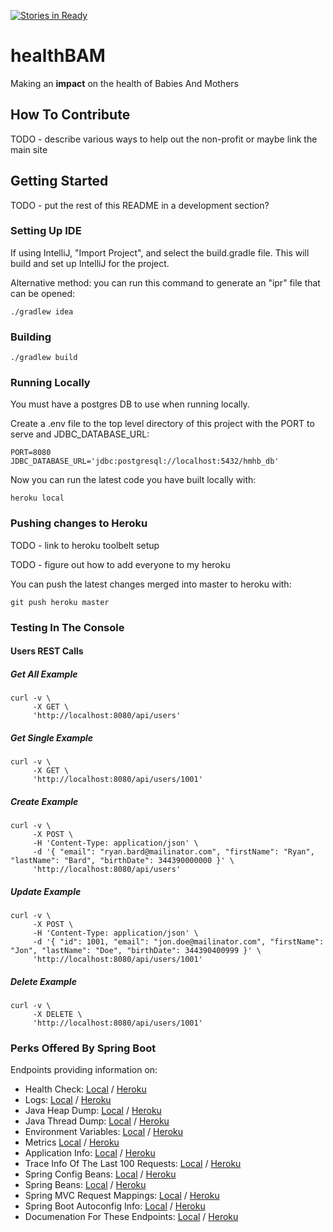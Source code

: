 [![Stories in Ready](https://badge.waffle.io/healthbam/healthbam.png?label=ready&title=Ready)](https://waffle.io/healthbam/healthbam)

# healthBAM
Making an **impact** on the health of Babies And Mothers

## How To Contribute

TODO - describe various ways to help out the non-profit or maybe link the main site

## Getting Started

TODO - put the rest of this README in a development section?

### Setting Up IDE

If using IntelliJ, "Import Project", and select the build.gradle file.
This will build and set up IntelliJ for the project.

Alternative method: you can run this command to generate an "ipr" file that can be opened:

~~~~shell
./gradlew idea
~~~~

### Building

~~~~shell
./gradlew build
~~~~

### Running Locally

You must have a postgres DB to use when running locally.

Create a .env file to the top level directory of this project with the PORT to serve and JDBC_DATABASE_URL:

~~~~shell
PORT=8080
JDBC_DATABASE_URL='jdbc:postgresql://localhost:5432/hmhb_db'
~~~~

Now you can run the latest code you have built locally with:

~~~~shell
heroku local
~~~~

### Pushing changes to Heroku

TODO - link to heroku toolbelt setup

TODO - figure out how to add everyone to my heroku

You can push the latest changes merged into master to heroku with:

~~~~shell
git push heroku master
~~~~

### Testing In The Console

#### Users REST Calls

##### Get All Example

~~~~shell
curl -v \
     -X GET \
     'http://localhost:8080/api/users'
~~~~

##### Get Single Example

~~~~shell
curl -v \
     -X GET \
     'http://localhost:8080/api/users/1001'
~~~~

##### Create Example

~~~~shell
curl -v \
     -X POST \
     -H 'Content-Type: application/json' \
     -d '{ "email": "ryan.bard@mailinator.com", "firstName": "Ryan", "lastName": "Bard", "birthDate": 344390000000 }' \
     'http://localhost:8080/api/users'
~~~~

##### Update Example

~~~~shell
curl -v \
     -X POST \
     -H 'Content-Type: application/json' \
     -d '{ "id": 1001, "email": "jon.doe@mailinator.com", "firstName": "Jon", "lastName": "Doe", "birthDate": 344390400999 }' \
     'http://localhost:8080/api/users/1001'
~~~~

##### Delete Example

~~~~shell
curl -v \
     -X DELETE \
     'http://localhost:8080/api/users/1001'
~~~~

### Perks Offered By Spring Boot

Endpoints providing information on:

* Health Check: <a target="_blank" href="http://localhost:8080/health">Local</a> / <a target="_blank" href="https://hmhb.herokuapp.com/health">Heroku</a>
* Logs: <a target="_blank" href="http://localhost:8080/logfile">Local</a> / <a target="_blank" href="https://hmhb.herokuapp.com/logfile">Heroku</a>
* Java Heap Dump: <a target="_blank" href="http://localhost:8080/heapdump">Local</a> / <a target="_blank" href="https://hmhb.herokuapp.com/heapdump">Heroku</a>
* Java Thread Dump: <a target="_blank" href="http://localhost:8080/dump">Local</a> / <a target="_blank" href="https://hmhb.herokuapp.com/dump">Heroku</a>
* Environment Variables: <a target="_blank" href="http://localhost:8080/env">Local</a> / <a target="_blank" href="https://hmhb.herokuapp.com/env">Heroku</a>
* Metrics <a target="_blank" href="http://localhost:8080/metrics">Local</a> / <a target="_blank" href="https://hmhb.herokuapp.com/metrics">Heroku</a>
* Application Info: <a target="_blank" href="http://localhost:8080/info">Local</a> / <a target="_blank" href="https://hmhb.herokuapp.com/info">Heroku</a>
* Trace Info Of The Last 100 Requests: <a target="_blank" href="http://localhost:8080/trace">Local</a> / <a target="_blank" href="https://hmhb.herokuapp.com/trace">Heroku</a>
* Spring Config Beans: <a target="_blank" href="http://localhost:8080/configprops">Local</a> / <a target="_blank" href="https://hmhb.herokuapp.com/configprops">Heroku</a>
* Spring Beans: <a target="_blank" href="http://localhost:8080/beans">Local</a> / <a target="_blank" href="https://hmhb.herokuapp.com/beans">Heroku</a>
* Spring MVC Request Mappings: <a target="_blank" href="http://localhost:8080/mappings">Local</a> / <a target="_blank" href="https://hmhb.herokuapp.com/mappings">Heroku</a>
* Spring Boot Autoconfig Info: <a target="_blank" href="http://localhost:8080/autoconfig">Local</a> / <a target="_blank" href="https://hmhb.herokuapp.com/autoconfig">Heroku</a>
* Documenation For These Endpoints: <a target="_blank" href="http://localhost:8080/docs">Local</a> / <a target="_blank" href="https://hmhb.herokuapp.com/docs">Heroku</a>
